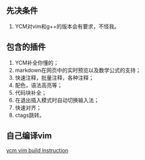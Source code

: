 ## 先决条件
1. YCM对vim和g++的版本会有要求，不怪我。

## 包含的插件
1. YCM补全你懂的；
2. markdown在网页中的实时预览以及数学公式的支持；
3. 快速注释，批量注释，各种注释；
4. 配色，语法高亮等；
5. 代码块补全；
6. 在退出插入模式时自动切换输入法；
7. 快速对齐；
8. ctags跳转。

## 自己编译vim
[ycm vim build instruction](https://github.com/Valloric/YouCompleteMe/wiki/Building-Vim-from-source)
